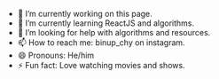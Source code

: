 - 🔭 I’m currently working on this page.
- 🌱 I’m currently learning ReactJS and algorithms.
- 🤔 I’m looking for help with algorithms and resources.
- 📫 How to reach me: binup_chy on instagram.
- 😄 Pronouns: He/him
- ⚡ Fun fact: Love watching movies and shows.

